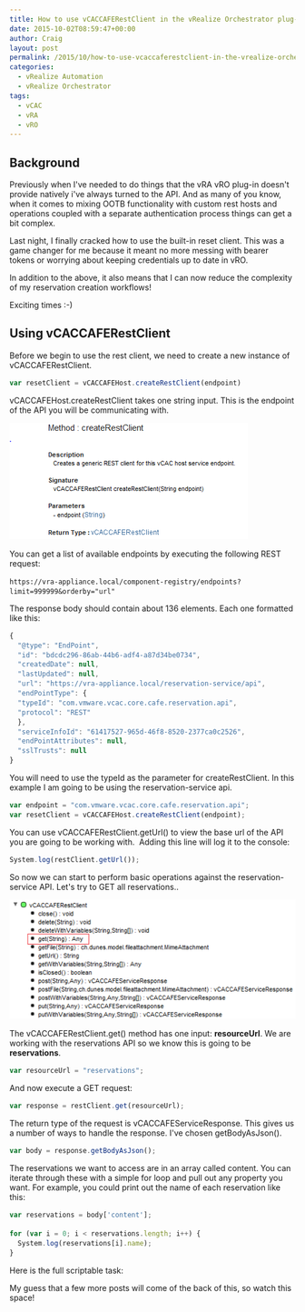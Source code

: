 ```yaml
---
title: How to use vCACCAFERestClient in the vRealize Orchestrator plug-in for vRealize Automation
date: 2015-10-02T08:59:47+00:00
author: Craig
layout: post
permalink: /2015/10/how-to-use-vcaccaferestclient-in-the-vrealize-orchestrator-plug-in-for-vrealize-automation.html
categories:
  - vRealize Automation
  - vRealize Orchestrator
tags:
  - vCAC
  - vRA
  - vRO
---
```

## Background

Previously when I've needed to do things that the vRA vRO plug-in doesn't provide natively i've always turned to the API. And as many of you know, when it comes to mixing OOTB functionality with custom rest hosts and operations coupled with a separate authentication process things can get a bit complex.

Last night, I finally cracked how to use the built-in reset client. This was a game changer for me because it meant no more messing with bearer tokens or worrying about keeping credentials up to date in vRO.

In addition to the above, it also means that I can now reduce the complexity of my reservation creation workflows!

Exciting times :-)

<!--more-->

## Using vCACCAFERestClient

Before we begin to use the rest client, we need to create a new instance of vCACCAFERestClient.

```javascript
var resetClient = vCACCAFEHost.createRestClient(endpoint)
```

vCACCAFEHost.createRestClient takes one string input. This is the endpoint of the API you will be communicating with.

![createRestClient](/assets/images/createRestClient.png)

You can get a list of available endpoints by executing the following REST request:

`https://vra-appliance.local/component-registry/endpoints?limit=999999&orderby="url"`

The response body should contain about 136 elements. Each one formatted like this:

```javascript
{
  "@type": "EndPoint",
  "id": "bdcdc296-86ab-44b6-adf4-a87d34be0734",
  "createdDate": null,
  "lastUpdated": null,
  "url": "https://vra-appliance.local/reservation-service/api",
  "endPointType": {
  "typeId": "com.vmware.vcac.core.cafe.reservation.api",
  "protocol": "REST"
  },
  "serviceInfoId": "61417527-965d-46f8-8520-2377ca0c2526",
  "endPointAttributes": null,
  "sslTrusts": null
}
```

You will need to use the typeId as the parameter for createRestClient. In this example I am going to be using the reservation-service api.

```javascript
var endpoint = "com.vmware.vcac.core.cafe.reservation.api";
var resetClient = vCACCAFEHost.createRestClient(endpoint);
```

You can use vCACCAFERestClient.getUrl() to view the base url of the API you are going to be working with.  Adding this line will log it to the console:

```javascript
System.log(restClient.getUrl());
```

So now we can start to perform basic operations against the reservation-service API. Let's try to GET all reservations..

![vCACCAFERestClient](/assets/images/vCACCAFERestClient.png)

The vCACCAFERestClient.get() method has one input: **resourceUrl**. We are working with the reservations API so we know this is going to be **reservations**.

```javascript
var resourceUrl = "reservations";
```

And now execute a GET request:

```javascript
var response = restClient.get(resourceUrl);
```

The return type of the request is vCACCAFEServiceResponse. This gives us a number of ways to handle the response. I've chosen getBodyAsJson().

```javascript
var body = response.getBodyAsJson();
```

The reservations we want to access are in an array called content. You can iterate through these with a simple for loop and pull out any property you want. For example, you could print out the name of each reservation like this:

```javascript
var reservations = body['content'];

for (var i = 0; i < reservations.length; i++) {
  System.log(reservations[i].name);
}
```

Here is the full scriptable task:

<script src="https://gist.github.com/chelnak/ca99bb0ef18b33d1afd1.js"></script>

My guess that a few more posts will come of the back of this, so watch this space!
